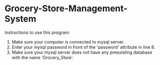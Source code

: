 # Grocery-Store-Management-System

Instructions to use this program:
1. Make sure your computer is connected to mysql server.
2. Enter your mysql password in front of the 'password' attribute in line 8.
3. Make sure your mysql server does not have any preexisting database with the name 'Grocery_Store'.
